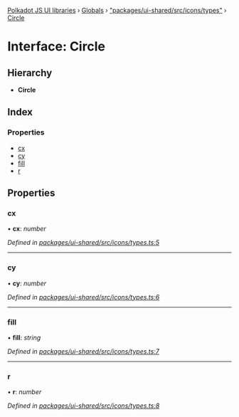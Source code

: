 [Polkadot JS UI libraries](../README.md) › [Globals](../globals.md) › ["packages/ui-shared/src/icons/types"](../modules/_packages_ui_shared_src_icons_types_.md) › [Circle](_packages_ui_shared_src_icons_types_.circle.md)

# Interface: Circle

## Hierarchy

* **Circle**

## Index

### Properties

* [cx](_packages_ui_shared_src_icons_types_.circle.md#cx)
* [cy](_packages_ui_shared_src_icons_types_.circle.md#cy)
* [fill](_packages_ui_shared_src_icons_types_.circle.md#fill)
* [r](_packages_ui_shared_src_icons_types_.circle.md#r)

## Properties

###  cx

• **cx**: *number*

*Defined in [packages/ui-shared/src/icons/types.ts:5](https://github.com/polkadot-js/ui/blob/723641ac/packages/ui-shared/src/icons/types.ts#L5)*

___

###  cy

• **cy**: *number*

*Defined in [packages/ui-shared/src/icons/types.ts:6](https://github.com/polkadot-js/ui/blob/723641ac/packages/ui-shared/src/icons/types.ts#L6)*

___

###  fill

• **fill**: *string*

*Defined in [packages/ui-shared/src/icons/types.ts:7](https://github.com/polkadot-js/ui/blob/723641ac/packages/ui-shared/src/icons/types.ts#L7)*

___

###  r

• **r**: *number*

*Defined in [packages/ui-shared/src/icons/types.ts:8](https://github.com/polkadot-js/ui/blob/723641ac/packages/ui-shared/src/icons/types.ts#L8)*
